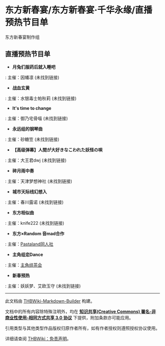 # 东方新春宴/东方新春宴·千华永缘/直播预热节目单

<!-- source html: G:\repos\THBWiki-Markdown-Builder\THBWikiMarkdown\Temp\main\b\bc\ns0%3A%E4%B8%9C%E6%96%B9%E6%96%B0%E6%98%A5%E5%AE%B4%2F%E4%B8%9C%E6%96%B9%E6%96%B0%E6%98%A5%E5%AE%B4%C2%B7%E5%8D%83%E5%8D%8E%E6%B0%B8%E7%BC%98%2F%E7%9B%B4%E6%92%AD%E9%A2%84%E7%83%AD%E8%8A%82%E7%9B%AE%E5%8D%95.html -->

东方新春宴制作组

## 直播预热节目单
-  **月兔们服药后就入睡吧** 

: 主催：因幡凛 (未找到链接)

-  **战血玄黄** 

: 主催：水银毒士帕秋莉 (未找到链接)

-  **It's time to change** 

: 主催：御乃宅骨喵 (未找到链接)

-  **永远组的钢琴曲** 

: 主催：砂糖笠 (未找到链接)

-  **【高级弹幕】人間が大好きなこわれた妖怪の唄** 

: 主催：大王君dwj (未找到链接)

-  **碎月雨中奏** 

: 主催：天津梦想神社 (未找到链接)

-  **城市天际线幻想入** 

: 主催：春川露诺 (未找到链接)

-  **东方相似曲** 

: 主催：knife222 (未找到链接)

-  **东方×Random 音mad合作** 

: 主催：[Pastaland同人社](./Pastaland同人社.md)

-  **主角组恋Dance** 

: 主催：[主角组茶会](./恋色绮想花火会.md)

-  **新春预热** 

: 主催：妖妖梦、艾欧玉守 (未找到链接)





---

此文档由 [THBWiki-Markdown-Builder](https://github.com/Delsin-Yu/THBWiki-Markdown-Builder) 构建。

文档中的所有内容除特殊注明外，均在 [**知识共享(Creative Commons) 署名-非商业性使用-相同方式共享 3.0 协议**](https://creativecommons.org/licenses/by-sa/3.0/deed.zh-hans) 下提供，附加条款亦可能应用。

引用类型与其他类型作品版权归原作者所有，如有作者授权则遵照授权协议使用。

详细请查阅 [THBWiki：免责声明](https://thbwiki.cc/THBWiki:%E5%85%8D%E8%B4%A3%E5%A3%B0%E6%98%8E)。

